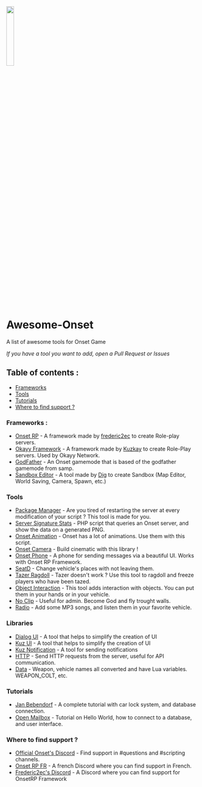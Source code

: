 <img src="https://playonset.com/images/Onset.png" style="width:20%;" style="margin-left: auto;" style="margin-right: auto;" style="display: block;">
<br>

# Awesome-Onset
A list of awesome tools for Onset Game

*If you have a tool you want to add, open a Pull Request or Issues*
## Table of contents :
- [Frameworks](#frameworks-)
- [Tools](#tools)
- [Tutorials](#tutorials)
- [Where to find support ?](#where-to-find-support-)

### Frameworks :
- [Onset RP](https://github.com/frederic2ec/onsetrp) - A framework made by [frederic2ec](https://github.com/frederic2ec) to create Role-play servers.
- [Okayy Framework](https://github.com/Kuzkay/OkayyNetwork/tree/master/OKAYY%20Framework%20Basic) - A framework made by [Kuzkay](https://github.com/Kuzkay) to create Role-Play servers. Used by Okayy Network.
- [GodFather](https://github.com/OnfireNetwork/godfather) - An Onset gamemode that is based of the godfather gamemode from samp. 
- [Sandbox Editor](https://github.com/dig/onset-sandbox-editor) - A tool made by [Dig](https://github.com/dig) to create Sandbox (Map Editor, World Saving, Camera, Spawn, etc.)

### Tools
- [Package Manager](https://forum.playonset.com/forum/onset/scripting/releases/1009-package-manager) - Are you tired of restarting the server at every modification of your script ? This tool is made for you.
- [Server Signature Stats](https://github.com/BlueMountainsIO/OnsetServerSignature) - PHP script that queries an Onset server, and show the data on a generated PNG.
- [Onset Animation](https://github.com/REDRUM112/OnSet-Animations) - Onset has a lot of animations. Use them with this script.
- [Onset Camera](https://github.com/dig/onset-camera-library) - Build cinematic with this library !
- [Onset Phone](https://github.com/rdlh/onset-phone) - A phone for sending messages via a beautiful UI. Works with Onset RP Framework.
- [SeatD](https://forum.playonset.com/forum/onset/scripting/releases/1459-seatd-change-places-in-the-vehicle-without-leaving-there) - Change vehicle's places with not leaving them.
- [Tazer Ragdoll](https://forum.playonset.com/forum/onset/scripting/releases/1499-tazer-ragdoll-tazer-actually-working) - Tazer doesn't work ? Use this tool to ragdoll and freeze players who have been tazed.
- [Object Interaction](https://forum.playonset.com/forum/onset/scripting/releases/1517-object-interaction) - This tool adds interaction with objects. You can put them in your hands or in your vehicle.
- [No Clip](https://forum.playonset.com/forum/onset/scripting/releases/1504-noclip-script) - Useful for admin. Become God and fly trought walls.
- [Radio](https://forum.playonset.com/forum/onset/scripting/releases/1503-ingame-radio-music-in-cars-while-on-the-road) - Add some MP3 songs, and listen them in your favorite vehicle.

### Libraries
- [Dialog UI](https://github.com/OnfireNetwork/dialogui) - A tool that helps to simplify the creation of UI
- [Kuz UI](https://github.com/Kuzkay/OkayyNetwork/tree/master/kuz_UI) - A tool that helps to simplify the creation of UI
- [Kuz Notification](https://github.com/Kuzkay/OkayyNetwork/tree/master/kuz_Notifications) - A tool for sending notifications
- [HTTP](https://github.com/dig/onset-http-library) - Send HTTP requests from the server, useful for API communication.
- [Data](https://github.com/dig/onset-data) - Weapon, vehicle names all converted and have Lua variables. WEAPON_COLT, etc.

### Tutorials
- [Jan Bebendorf](https://www.youtube.com/watch?v=zmGGCxV2Li8&list=PLvXRXgrNWWe7BBEdsCrNU03_YiaHnngZu) - A complete tutorial with car lock system, and database connection.
- [Open Mailbox](https://www.youtube.com/watch?v=6ShqEIQyj60) - Tutorial on Hello World, how to connect to a database, and user interface.


### Where to find support ?
- [Official Onset's Discord](https://discord.gg/jgmVKVP) - Find support in #questions and #scripting channels.
- [Onset RP FR](https://discord.gg/9sSXYYu) - A french Discord where you can find support in French.
- [Frederic2ec's Discord](https://discord.gg/GUSeJBz) - A Discord where you can find support for OnsetRP Framework

